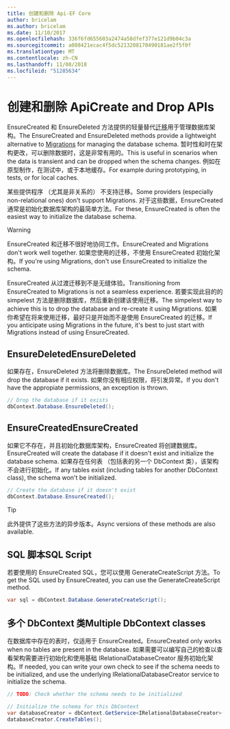```yaml
---
title: 创建和删除 Api-EF Core
author: bricelam
ms.author: bricelam
ms.date: 11/10/2017
ms.openlocfilehash: 336f6fd655603a2474a58dfef377e121d9b04c3a
ms.sourcegitcommit: a088421ecac4f5dc5213208170490181ae2f5f0f
ms.translationtype: MT
ms.contentlocale: zh-CN
ms.lasthandoff: 11/08/2018
ms.locfileid: "51285634"
---
```

# <a name="create-and-drop-apis"></a><span data-ttu-id="63895-102">创建和删除 Api</span><span class="sxs-lookup"><span data-stu-id="63895-102">Create and Drop APIs</span></span>

<span data-ttu-id="63895-103">EnsureCreated 和 EnsureDeleted 方法提供的轻量替代[迁移](migrations/index.md)用于管理数据库架构。</span><span class="sxs-lookup"><span data-stu-id="63895-103">The EnsureCreated and EnsureDeleted methods provide a lightweight alternative to [Migrations](migrations/index.md) for managing the database schema.</span></span> <span data-ttu-id="63895-104">暂时性和时在架构更改，可以删除数据时，这是非常有用的。</span><span class="sxs-lookup"><span data-stu-id="63895-104">This is useful in scenarios when the data is transient and can be dropped when the schema changes.</span></span> <span data-ttu-id="63895-105">例如在原型制作，在测试中，或于本地缓存。</span><span class="sxs-lookup"><span data-stu-id="63895-105">For example during prototyping, in tests, or for local caches.</span></span>

<span data-ttu-id="63895-106">某些提供程序 （尤其是非关系的） 不支持迁移。</span><span class="sxs-lookup"><span data-stu-id="63895-106">Some providers (especially non-relational ones) don't support Migrations.</span></span> <span data-ttu-id="63895-107">对于这些数据，EnsureCreated 通常是初始化数据库架构的最简单方法。</span><span class="sxs-lookup"><span data-stu-id="63895-107">For these, EnsureCreated is often the easiest way to initialize the database schema.</span></span>

> [!WARNING]
> <span data-ttu-id="63895-108">EnsureCreated 和迁移不很好地协同工作。</span><span class="sxs-lookup"><span data-stu-id="63895-108">EnsureCreated and Migrations don't work well together.</span></span> <span data-ttu-id="63895-109">如果您使用的迁移，不使用 EnsureCreated 初始化架构。</span><span class="sxs-lookup"><span data-stu-id="63895-109">If you're using Migrations, don't use EnsureCreated to initialize the schema.</span></span>

<span data-ttu-id="63895-110">EnsureCreated 从过渡迁移到不是无缝体验。</span><span class="sxs-lookup"><span data-stu-id="63895-110">Transitioning from EnsureCreated to Migrations is not a seamless experience.</span></span> <span data-ttu-id="63895-111">若要实现此目的的 simpelest 方法是删除数据库，然后重新创建该使用迁移。</span><span class="sxs-lookup"><span data-stu-id="63895-111">The simpelest way to achieve this is to drop the database and re-create it using Migrations.</span></span> <span data-ttu-id="63895-112">如果你希望在将来使用迁移，最好只是开始而不是使用 EnsureCreated 的迁移。</span><span class="sxs-lookup"><span data-stu-id="63895-112">If you anticipate using Migrations in the future, it's best to just start with Migrations instead of using EnsureCreated.</span></span>

## <a name="ensuredeleted"></a><span data-ttu-id="63895-113">EnsureDeleted</span><span class="sxs-lookup"><span data-stu-id="63895-113">EnsureDeleted</span></span>

<span data-ttu-id="63895-114">如果存在，EnsureDeleted 方法将删除数据库。</span><span class="sxs-lookup"><span data-stu-id="63895-114">The EnsureDeleted method will drop the database if it exists.</span></span> <span data-ttu-id="63895-115">如果你没有相应权限，将引发异常。</span><span class="sxs-lookup"><span data-stu-id="63895-115">If you don't have the appropiate permissions, an exception is thrown.</span></span>

``` csharp
// Drop the database if it exists
dbContext.Database.EnsureDeleted();
```

## <a name="ensurecreated"></a><span data-ttu-id="63895-116">EnsureCreated</span><span class="sxs-lookup"><span data-stu-id="63895-116">EnsureCreated</span></span>

<span data-ttu-id="63895-117">如果它不存在，并且初始化数据库架构，EnsureCreated 将创建数据库。</span><span class="sxs-lookup"><span data-stu-id="63895-117">EnsureCreated will create the database if it doesn't exist and initialize the database schema.</span></span> <span data-ttu-id="63895-118">如果存在任何表 （包括表的另一个 DbContext 类），该架构不会进行初始化。</span><span class="sxs-lookup"><span data-stu-id="63895-118">If any tables exist (including tables for another DbContext class), the schema won't be initialized.</span></span>

``` csharp
// Create the database if it doesn't exist
dbContext.Database.EnsureCreated();
```

> [!TIP]
> <span data-ttu-id="63895-119">此外提供了这些方法的异步版本。</span><span class="sxs-lookup"><span data-stu-id="63895-119">Async versions of these methods are also available.</span></span>

## <a name="sql-script"></a><span data-ttu-id="63895-120">SQL 脚本</span><span class="sxs-lookup"><span data-stu-id="63895-120">SQL Script</span></span>

<span data-ttu-id="63895-121">若要使用的 EnsureCreated SQL，您可以使用 GenerateCreateScript 方法。</span><span class="sxs-lookup"><span data-stu-id="63895-121">To get the SQL used by EnsureCreated, you can use the GenerateCreateScript method.</span></span>

``` csharp
var sql = dbContext.Database.GenerateCreateScript();
```

## <a name="multiple-dbcontext-classes"></a><span data-ttu-id="63895-122">多个 DbContext 类</span><span class="sxs-lookup"><span data-stu-id="63895-122">Multiple DbContext classes</span></span>

<span data-ttu-id="63895-123">在数据库中存在的表时，仅适用于 EnsureCreated。</span><span class="sxs-lookup"><span data-stu-id="63895-123">EnsureCreated only works when no tables are present in the database.</span></span> <span data-ttu-id="63895-124">如果需要可以编写自己的检查以查看架构需要进行初始化和使用基础 IRelationalDatabaseCreator 服务初始化架构。</span><span class="sxs-lookup"><span data-stu-id="63895-124">If needed, you can write your own check to see if the schema needs to be initialized, and use the underlying IRelationalDatabaseCreator service to initialize the schema.</span></span>

``` csharp
// TODO: Check whether the schema needs to be initialized

// Initialize the schema for this DbContext
var databaseCreator = dbContext.GetService<IRelationalDatabaseCreator>();
databaseCreator.CreateTables();
```
